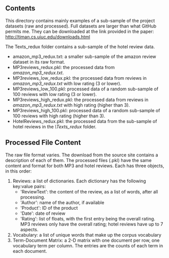 ## Contents
This directory contains mainly examples of a sub-sample of the project datasets (raw and processed).
Full datasets are larger than what GitHub permits me. They can be downloaded at the link provided in the paper:
http://timan.cs.uiuc.edu/downloads.html

The Texts_redux folder contains a sub-sample of the hotel review data.

- amazon_mp3_redux.txt: a smaller sub-sample of the amazon review dataset in its raw format.
- MP3reviews_redux.pkl: the processed data from *amazon_mp3_redux.txt*.
- MP3reviews_low_redux.pkl: the processed data from reviews in *amazon_mp3_redux.txt* with low rating (3 or lower).
- MP3reviews_low_100.pkl: processed data of a random sub-sample of 100 reviews with low rating (3 or lower).
- MP3reviews_high_redux.pkl: the processed data from reviews in *amazon_mp3_redux.txt* with high rating (higher than 3).
- MP3reviews_high_100.pkl: processed data of a random sub-sample of 100 reviews with high rating (higher than 3).
- HotelReviews_redux.pkl: the processed data from the sub-sample of hotel reviews in the *\Texts_redux* folder.


## Processed File Content
The raw file format varies. The download from the source site contains a description of each of them.
The processed files (.pkl) have the same content and format for both MP3 and hotel reviews.
Each has three objects, in this order:

1. Reviews: a list of dictionaries. Each dictionary has the following key:value pairs:
   - 'ReviewText': the content of the review, as a list of words, after all processing.
   - 'Author': name of the author, if available
   - 'Product': ID of the product
   - 'Date': date of review
   - 'Rating': list of floats, with the first entry being the overall rating. MP3 reviews only have the overall rating; hotel reviews have up to 7 aspects.
2. Vocabulary: a list of unique words that make up the corpus vocabulary
3. Term-Document Matrix: a 2-D matrix with one document per row, one vocabulary term per column. The entries are the counts of each term in each document.
